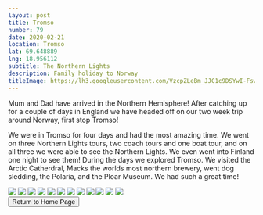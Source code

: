 ```yaml
---
layout: post
title: Tromso
number: 79
date: 2020-02-21
location: Tromso
lat: 69.648889
lng: 18.956112
subtitle: The Northern Lights
description: Family holiday to Norway
titleImage: https://lh3.googleusercontent.com/VzcpZLeBm_JJC1c9DSYwI-FswEt3KKgFmOYUxNy-UNLxZKzaKIYlkaP_jZucXp9aA55yk9xwotC0REQt7FcklNX5FYLpt6kr5vDCiaUPvxHtmTWdu9dtuXozBZudA8o-yBMfIAWe2gA=w2400?source=screenshot.guru"> <img src="https://lh3.googleusercontent.com/VzcpZLeBm_JJC1c9DSYwI-FswEt3KKgFmOYUxNy-UNLxZKzaKIYlkaP_jZucXp9aA55yk9xwotC0REQt7FcklNX5FYLpt6kr5vDCiaUPvxHtmTWdu9dtuXozBZudA8o-yBMfIAWe2gA=w600-h315-p-k
---
```


Mum and Dad have arrived in the Northern Hemisphere! After catching up for a couple of days in England we have headed off on our two week trip around Norway, first stop Tromso!

We were in Tromso for four days and had the most amazing time. We went on three Northern Lights tours, two coach tours and one boat tour, and on all three we were able to see the Northern Lights. We even went into Finland one night to see them!
During the days we explored Tromso. We visited the Arctic Catherdral, Macks the worlds most northern brewery, went dog sledding, the Polaria, and the Ploar Museum. We had such a great time!

<img src="https://lh3.googleusercontent.com/LCP3iGaJveWTAI9bxDOTbK68fkFJHe4548Fm0cuPzyyuDqtfBJT95b6Q0vI2PbzSEFD1rPVqJCX__ONV6fXWK8OTOgf9nhWrnYhLvXQlf3UKKqu2rTY37XaRRTiafVmj6BIVSiNEeDo=w2400" class="image1">
<img src="https://lh3.googleusercontent.com/aAJ6LZYxzgHzER9rk3F7Ocb-I4I8lyLCuMjMLKRlbQPs7q9hmFgs2ZvnXvhFLaIYr3AXkOY0f0mt8JwkDNEwr8fIJI2sMYobMrrmFwomPW-LzIDmsr6I5gn3A_DJoK6BaqHWJCOEa1Q=w2400" class="image1">
<img src="https://lh3.googleusercontent.com/8bpUtvwNBX5FbdLu8xdnwsgDffXkTrgGW3B3mRHTzIARZgp_TC3rjyzCQDbk3rKa4DIIz1VHi8ZHWi-s-BJrLh8lkz1X8myfkbzQiAvucwx2u2UTATVAp-fdOoI24f9455-uDZNt5cE=w2400" class="image1">
<img src="https://lh3.googleusercontent.com/mtgxSYnQ2u3Tg5E1inybvk4RpZ-EmWwTfqbSXm9LF4klmZdrutYtACpwx8wIU-ETDqzdQLH0WbzKjFyuzVNtkwk1CCN07kmm9151pLR15dwFylnHUWzbHGd_fjecGr6Ar1JG9Blv8ng=w2400" class="image1">
<img src="https://lh3.googleusercontent.com/ID7xUsX7jjxLH5hCLPQJG4OdQmumS0uxVBjVowCu-SMGQX9jlPpkSfjw0ImbZR3929aXO1UkF6Kv7T8YN2XmwgeAIw2G9dwW-TImrCKG5sj_tpbbIYSvTL97v7f9CTlURqNuHFyKOVI=w2400" class="image1">
<img src="https://lh3.googleusercontent.com/uf_zBfZkKOxazz4CTOyIt7YnY92hfxltISFDz-vzv-8GWsguN0VFxkm79njO7TKy5d5Z-4EjH5HqCif4wiaE70Dhl9zVsil8e0ZPK8qFauaochR_ssDLPOXNcKoEVQyD4XDzUwya9fE=w2400" class="image1">
<img src="https://lh3.googleusercontent.com/H0bcB_rxVSs62CoM7phu0yW_CnyaKinoQyLqWPUtfe5oDuWWL0UGXxsknrbTmuMTH_7bfFx4ZhICuQYu4CzNvNgfsjWkR6LDF1dIi9wo0-2XF72ZJBtMI4n3Jf8yM9Jz6P3DEx31pDc=w2400" class="image1">
<img src="https://lh3.googleusercontent.com/twWa0YZrYW-KQ3M9yev1BEG3hgZTsUt-Ygbt_8uMW_aAN1UIlDRtJtVnYCtoy85JyQmS3BIukrsKlpIK2yKL7PbwYPX5jNf1XOAbXDNY7_6G95dspLcF8MVxDaJdzBNBz6qqESz3DPI=w2400" class="image1">
<img src="https://lh3.googleusercontent.com/6VEZZ5TGS_5fpLt_7rBe1VU3Ap5E6OOIeW1pwMxxQR41YQtm5XkboPF9vExFpHiA_09-WmGxfBKRwZwTsrWNhQAHhQ4db9ctNZHyoKwiCjg49Y1iQtV65L41ppWLurlN5HeqyotZOA8=w2400" class="image1">
<img src="https://lh3.googleusercontent.com/TqY19DFd3doR-eQ6JYlfQlLLs-41xW0_Yg2E_TA_b7HPSPtjUJEIZ4w1jxaPm9JB3_GmN2hhqLyiEQFe_EWz2xuNsSDSdgOoAE-37SSTyNykFva6e7tjYR8K9uP0yOX5OAtOo3L-zck=w2400" class="image1">
<img src="https://lh3.googleusercontent.com/ahQ3DHmccS6OwzYYH6FPXWOQ6Belvnn2SR7bDLG_iDgoJfd24xVnr4PY1SW5WjFkb3Stl-EJYWO28OxZfUtGHgAKyyDZZVbiACiiZquUXyDnO-cduaGmn-iAjzZDROX3spK0EWSIstk=w2400" class="image1">
<img src="https://lh3.googleusercontent.com/fTmJw_v_YmyUbYBwGZqwJge5Sw9n2TK75Ny2mqpur5OqpKCt9peYoyX1rRmXWarwx1j07H33bOgVPyxZuBq-4CbRW0ZKagZYR2p4tYu4xqWm_rOkLO374HRzAqNqrnD7zcxufDTRxfU=w2400" class="image1">

<div class="wrapper">
  <input type="button" class="button" value="Return to Home Page" onclick="self.close()">
</div>
